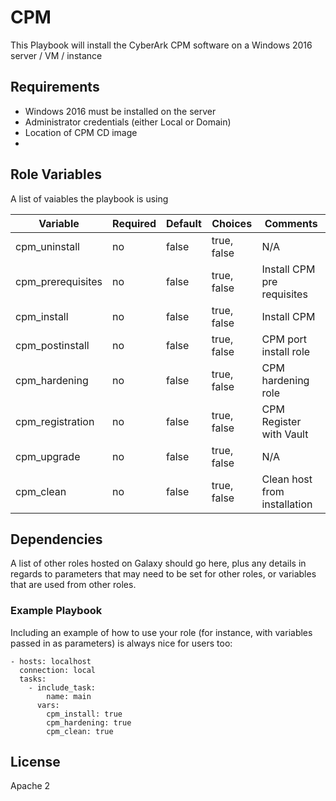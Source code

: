# CPM


This Playbook will install the CyberArk CPM software on a Windows 2016 server / VM / instance

## Requirements

- Windows 2016 must be installed on the server
- Administrator credentials (either Local or Domain)
- Location of CPM CD image
- 


## Role Variables

A list of vaiables the playbook is using 

| Variable                  | Required | Default | Choices                   | Comments                                 |
|---------------------------|----------|---------|---------------------------|------------------------------------------|
| cpm_uninstall             | no       | false   | true, false               | N/A                                      |
| cpm_prerequisites         | no       | false   | true, false               | Install CPM pre requisites               |
| cpm_install               | no       | false   | true, false               | Install CPM                              |
| cpm_postinstall           | no       | false   | true, false               | CPM port install role                    |
| cpm_hardening             | no       | false   | true, false               | CPM hardening role                       |
| cpm_registration          | no       | false   | true, false               | CPM Register with Vault                  |
| cpm_upgrade               | no       | false   | true, false               | N/A                                      |
| cpm_clean                 | no       | false   | true, false               | Clean host from installation             |


## Dependencies

A list of other roles hosted on Galaxy should go here, plus any details in regards to parameters that may need to be set for other roles, or variables that are used from other roles.


### Example Playbook

Including an example of how to use your role (for instance, with variables passed in as parameters) is always nice for users too:

    - hosts: localhost
      connection: local
      tasks:
        - include_task:
            name: main
          vars:
            cpm_install: true
            cpm_hardening: true
            cpm_clean: true


## License

Apache 2 
